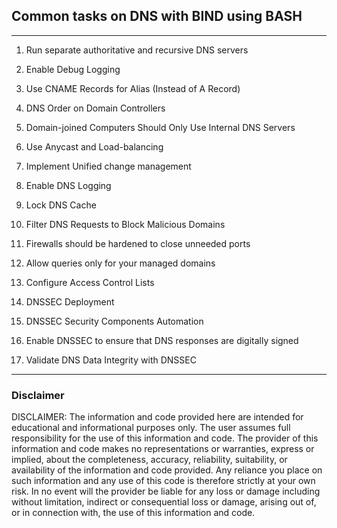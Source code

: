## Common tasks on DNS with BIND using BASH
---

1. Run separate authoritative and recursive DNS servers 

2. Enable Debug Logging 

3. Use CNAME Records for Alias (Instead of A Record) 

4. DNS Order on Domain Controllers 

5. Domain-joined Computers Should Only Use Internal DNS Servers 

6. Use Anycast and Load-balancing 

7. Implement Unified change management

8. Enable DNS Logging 

9. Lock DNS Cache

10. Filter DNS Requests to Block Malicious Domains

11. Firewalls should be hardened to close unneeded ports

12. Allow queries only for your managed domains

13. Configure Access Control Lists

14. DNSSEC Deployment

15. DNSSEC Security Components Automation

16. Enable DNSSEC to ensure that DNS responses are digitally signed 

17. Validate DNS Data Integrity with DNSSEC

---
### Disclaimer

DISCLAIMER: The information and code provided here are intended for educational and informational purposes only. The user assumes full responsibility for the use of this information and code. The provider of this information and code makes no representations or warranties, express or implied, about the completeness, accuracy, reliability, suitability, or availability of the information and code provided. Any reliance you place on such information and any use of this code is therefore strictly at your own risk. In no event will the provider be liable for any loss or damage including without limitation, indirect or consequential loss or damage, arising out of, or in connection with, the use of this information and code.
